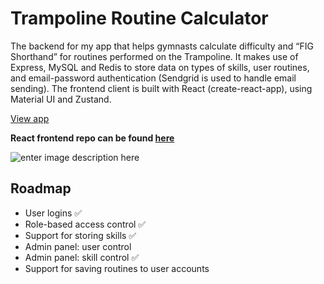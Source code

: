 #  Trampoline Routine Calculator
The backend for my app that helps gymnasts calculate difficulty and “FIG Shorthand” for routines performed on the Trampoline.  It makes use of Express, MySQL and Redis to store data on types of skills, user routines, and email-password authentication (Sendgrid is used to handle email sending).  The frontend client is built with React (create-react-app), using Material UI and Zustand.

[View app](https://trampoline.tom.network)

**React frontend repo can be found [here](https://github.com/tommitchelmore/trampoline-routine-calculator-client)**

![enter image description here](https://raw.githubusercontent.com/tommitchelmore/trampoline_routine_calculator_legacy/main/public/screenshot.jpeg?token=AEWHKUKKZJ4Z7XVZ6IPQ2TTBYCN74)

## Roadmap
- User logins ✅
- Role-based access control ✅
- Support for storing skills ✅
- Admin panel: user control
- Admin panel: skill control ✅
- Support for saving routines to user accounts
